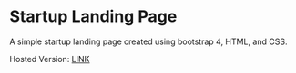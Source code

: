 # Startup Landing Page

A simple startup landing page created using bootstrap 4, HTML, and CSS.

Hosted Version: [LINK](https://karimkhattaby.github.io/Startup-Landing-Page/)